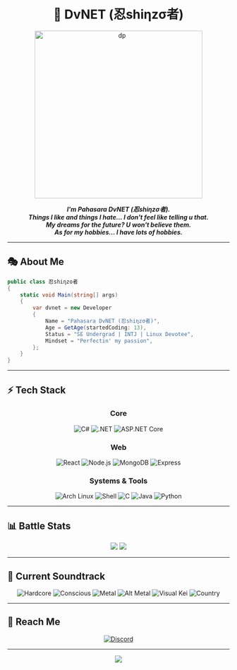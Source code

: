 <div align="center">

# 🔐 DvNET (忍shiηzσ者)

<img src="https://github.com/user-attachments/assets/81ac5e92-092c-4126-b797-f586f5372122" alt="dp" width="380px">

</div>

<p align="center">
<b><i>I'm Pahasara DvNET (忍shiηzσ者).<br>
Things I like and things I hate... I don't feel like telling u that.<br>
My dreams for the future? U won't believe them.<br>
As for my hobbies... I have lots of hobbies.</i></b><br>
</p>

---

## 🎭 About Me

```csharp
public class 忍shiηzo者
{
    static void Main(string[] args)
    {
        var dvnet = new Developer
        {
            Name = "Pahasara DvNET (忍shiηzσ者)",
            Age = GetAge(startedCoding: 13),
            Status = "SE Undergrad | INTJ | Linux Devotee",
            Mindset = "Perfectin' my passion",
        };
    }
}
````

---

## ⚡ Tech Stack

<div align="center">

### Core
![C#](https://img.shields.io/badge/C%23-239120?style=for-the-badge&logo=c-sharp&logoColor=white)
![.NET](https://img.shields.io/badge/.NET-4120D4?style=for-the-badge&logo=dotnet&logoColor=white)
![ASP.NET Core](https://img.shields.io/badge/ASP.NET%20Core-68217A?style=for-the-badge&logo=dotnet&logoColor=white)

### Web
![React](https://img.shields.io/badge/React-20232A?style=for-the-badge&logo=react&logoColor=61DAFB)
![Node.js](https://img.shields.io/badge/Node.js-3C873A?style=for-the-badge&logo=node.js&logoColor=white)
![MongoDB](https://img.shields.io/badge/MongoDB-4EA94B?style=for-the-badge&logo=mongodb&logoColor=white)
![Express](https://img.shields.io/badge/Express-222222?style=for-the-badge&logo=express&logoColor=white)

### Systems & Tools
![Arch Linux](https://img.shields.io/badge/Arch_Linux-0773D1?style=for-the-badge&logo=arch-linux&logoColor=white)
![Shell](https://img.shields.io/badge/Shell-2E2E2E?style=for-the-badge&logo=gnu-bash&logoColor=white)
![C](https://img.shields.io/badge/C-555555?style=for-the-badge&logo=c&logoColor=white)
![Java](https://img.shields.io/badge/Java-F06019?style=for-the-badge&logo=openjdk&logoColor=white)
![Python](https://img.shields.io/badge/Python-356C9B?style=for-the-badge&logo=python&logoColor=white)

</div>

---

## 📊 Battle Stats

<div align="center">
    
![](https://raw.githubusercontent.com/pahasara/github-stats/master/generated/overview.svg#gh-dark-mode-only)
![](https://raw.githubusercontent.com/pahasara/github-stats/master/generated/languages.svg#gh-dark-mode-only)

</div>

---

## 🎵 **Current Soundtrack**

<div align="center">

![Hardcore](https://img.shields.io/badge/Hardcore%20Rap-DC143C?style=for-the-badge&logo=spotify&logoColor=white)
![Conscious](https://img.shields.io/badge/Conscious%20Rap-FF6B35?style=for-the-badge&logo=spotify&logoColor=white)
![Metal](https://img.shields.io/badge/Nu%20Metal-8B0000?style=for-the-badge&logo=spotify&logoColor=white)
![Alt Metal](https://img.shields.io/badge/Alt%20Metal-2F4F4F?style=for-the-badge&logo=spotify&logoColor=white)
![Visual Kei](https://img.shields.io/badge/Visual%20Kei-FF1493?style=for-the-badge&logo=spotify&logoColor=white)
![Country](https://img.shields.io/badge/Country-DAA520?style=for-the-badge&logo=spotify&logoColor=white)

</div>

---

## 💬 **Reach Me**

<div align="center">
<a href="https://discord.com/users/1083102293496451108">
<img src="https://img.shields.io/badge/Discord-%235865F2.svg?style=for-the-badge&logo=discord&logoColor=white" alt="Discord">
</a>
</div>

---

<div align="center">
<img src="https://komarev.com/ghpvc/?username=pahasara&color=0088FF&style=flat-square&label=Profile+Views" />
</div>
